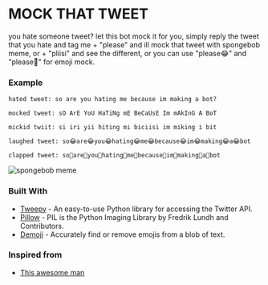 # MOCK THAT TWEET

you hate someone tweet? let this bot mock it for you, simply reply the tweet that you hate and tag me + "please" and ill mock that tweet with spongebob meme, or + "pliisi" and see the different, or you can use "please😂" and "please👏" for emoji mock.

### Example

```
hated tweet: so are you hating me because im making a bot?

mocked tweet: sO ArE YoU HaTiNg mE BeCaUsE Im mAkInG A BoT

mickid twiit: si iri yii hiting mi biciisi im miking i bit

laughed tweet: so😂are😂you😂hating😂me😂because😂im😂making😂a😂bot

clapped tweet: so👏are👏you👏hating👏me👏because👏im👏making👏a👏bot
```

![spongebob meme](https://i.ibb.co/zQZswnP/meme-new-format-github.png)

### Built With

- [Tweepy](https://www.tweepy.org/) - An easy-to-use Python library for accessing the Twitter API.
- [Pillow](https://github.com/python-pillow/Pillow) - PIL is the Python Imaging Library by Fredrik Lundh and Contributors.
- [Demoji](https://pypi.org/project/demoji/) - Accurately find or remove emojis from a blob of text.

### Inspired from

- [This awesome man](https://blog.lipsumarium.com/caption-memes-in-python/)
